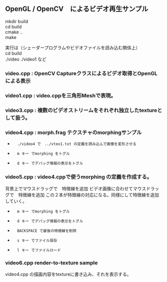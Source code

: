 ## OpenGL / OpenCV　によるビデオ再生サンプル

 mkdir build  
 cd build  
 cmake ..  
 make  

実行は（シェーダープログラムやビデオファイルを読み込む関係上）  
 cd build  
 ./video     ./video1   など

### video.cpp :  OpenCV Captureクラスによるビデオ取得とOpenGLによる表示
### video1.cpp : video.cppを三角形Meshで表現。
### video3.cpp : 複数のビデオストリームをそれぞれ独立したtextureとして扱う。

### video4.cpp : morph.frag テクスチャのmorphingサンプル

+       ./video4 で　../vtex1.txt の定義を読み込んで画像を変形させる
+       m キー でmorphing をトグル
+       d キー でデバッグ情報の表示をトグル

### video5.cpp : video4.cppで使うmorphing の定義を作成する。

背景上でマウスドラッグで　特徴線を追加
ビデオ画像に合わせてマウスドラッグで　特徴線を追加
この２本が特徴線の対応になる。同様にして特徴線を追加していく。

+       m キー でmorphing をトグル
+       d キー でデバッグ情報の表示をトグル
+       BACKSPACE で最後の特徴線を削除
+       s キー でファイル保存
+       l キー でファイルロード

### video6.cpp render-to-texture sample

video4.cpp の描画内容をtextureに書き込み、それを表示する。



　　　


